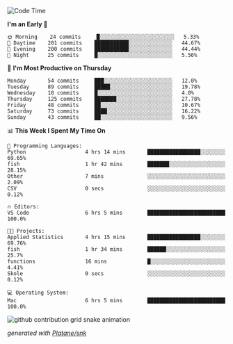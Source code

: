 <!--START_SECTION:waka-->
![Code Time](http://img.shields.io/badge/Code%20Time-246%20hrs%208%20mins-blue)

**I'm an Early 🐤** 

```text
🌞 Morning    24 commits     █░░░░░░░░░░░░░░░░░░░░░░░░   5.33% 
🌆 Daytime    201 commits    ███████████░░░░░░░░░░░░░░   44.67% 
🌃 Evening    200 commits    ███████████░░░░░░░░░░░░░░   44.44% 
🌙 Night      25 commits     █░░░░░░░░░░░░░░░░░░░░░░░░   5.56%

```
📅 **I'm Most Productive on Thursday** 

```text
Monday       54 commits     ███░░░░░░░░░░░░░░░░░░░░░░   12.0% 
Tuesday      89 commits     █████░░░░░░░░░░░░░░░░░░░░   19.78% 
Wednesday    18 commits     █░░░░░░░░░░░░░░░░░░░░░░░░   4.0% 
Thursday     125 commits    ███████░░░░░░░░░░░░░░░░░░   27.78% 
Friday       48 commits     ██░░░░░░░░░░░░░░░░░░░░░░░   10.67% 
Saturday     73 commits     ████░░░░░░░░░░░░░░░░░░░░░   16.22% 
Sunday       43 commits     ██░░░░░░░░░░░░░░░░░░░░░░░   9.56%

```


📊 **This Week I Spent My Time On** 

```text
💬 Programming Languages: 
Python                   4 hrs 14 mins       █████████████████░░░░░░░░   69.65% 
fish                     1 hr 42 mins        ███████░░░░░░░░░░░░░░░░░░   28.15% 
Other                    7 mins              ░░░░░░░░░░░░░░░░░░░░░░░░░   2.09% 
CSV                      0 secs              ░░░░░░░░░░░░░░░░░░░░░░░░░   0.12%

🔥 Editors: 
VS Code                  6 hrs 5 mins        █████████████████████████   100.0%

🐱‍💻 Projects: 
Applied Statistics       4 hrs 15 mins       █████████████████░░░░░░░░   69.76% 
fish                     1 hr 34 mins        ██████░░░░░░░░░░░░░░░░░░░   25.7% 
functions                16 mins             █░░░░░░░░░░░░░░░░░░░░░░░░   4.41% 
Skole                    0 secs              ░░░░░░░░░░░░░░░░░░░░░░░░░   0.12%

💻 Operating System: 
Mac                      6 hrs 5 mins        █████████████████████████   100.0%

```


<!--END_SECTION:waka-->


<!--Snake Game-->
![github contribution grid snake animation](https://raw.githubusercontent.com/viggo-gascou/viggo-gascou/output/github-contribution-grid-snake.svg)

_generated with [Platane/snk](https://github.com/Platane/snk)_
<!--Snake Game-->

